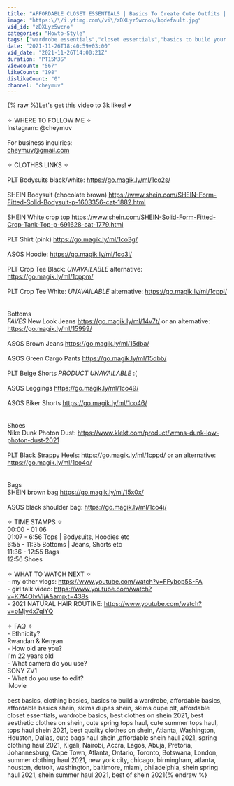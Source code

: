 ```yaml
---
title: "AFFORDABLE CLOSET ESSENTIALS | Basics To Create Cute Outfits | cheymuv"
image: "https:\/\/i.ytimg.com\/vi\/zDXLyz5wcno\/hqdefault.jpg"
vid_id: "zDXLyz5wcno"
categories: "Howto-Style"
tags: ["wardrobe essentials","closet essentials","basics to build your wardrobe"]
date: "2021-11-26T18:40:59+03:00"
vid_date: "2021-11-26T14:00:21Z"
duration: "PT15M3S"
viewcount: "567"
likeCount: "198"
dislikeCount: "0"
channel: "cheymuv"
---
```

{% raw %}Let's get this video to 3k likes! 💕<br /><br />✧ WHERE TO FOLLOW ME ✧<br />Instagram: @cheymuv<br /><br />For business inquiries:<br />cheymuv@gmail.com<br /><br />✧ CLOTHES LINKS ✧<br /><br />PLT Bodysuits black/white: <a rel="nofollow" target="blank" href="https://go.magik.ly/ml/1co2s/">https://go.magik.ly/ml/1co2s/</a><br /><br />SHEIN Bodysuit (chocolate brown) <a rel="nofollow" target="blank" href="https://www.shein.com/SHEIN-Form-Fitted-Solid-Bodysuit-p-1603356-cat-1882.html">https://www.shein.com/SHEIN-Form-Fitted-Solid-Bodysuit-p-1603356-cat-1882.html</a><br /><br />SHEIN White crop top <a rel="nofollow" target="blank" href="https://www.shein.com/SHEIN-Solid-Form-Fitted-Crop-Tank-Top-p-691628-cat-1779.html">https://www.shein.com/SHEIN-Solid-Form-Fitted-Crop-Tank-Top-p-691628-cat-1779.html</a><br /><br />PLT Shirt (pink) <a rel="nofollow" target="blank" href="https://go.magik.ly/ml/1co3g/">https://go.magik.ly/ml/1co3g/</a><br /><br />ASOS Hoodie: <a rel="nofollow" target="blank" href="https://go.magik.ly/ml/1co3i/">https://go.magik.ly/ml/1co3i/</a><br /><br />PLT Crop Tee Black: *UNAVAILABLE* alternative: <a rel="nofollow" target="blank" href="https://go.magik.ly/ml/1cppm/">https://go.magik.ly/ml/1cppm/</a><br /><br />PLT Crop Tee White: *UNAVAILABLE* alternative: <a rel="nofollow" target="blank" href="https://go.magik.ly/ml/1cppl/">https://go.magik.ly/ml/1cppl/</a><br /><br /><br />Bottoms<br />*FAVES* New Look Jeans <a rel="nofollow" target="blank" href="https://go.magik.ly/ml/14v7t/">https://go.magik.ly/ml/14v7t/</a> or an alternative: <a rel="nofollow" target="blank" href="https://go.magik.ly/ml/15999/">https://go.magik.ly/ml/15999/</a><br /><br />ASOS Brown Jeans <a rel="nofollow" target="blank" href="https://go.magik.ly/ml/15dba/">https://go.magik.ly/ml/15dba/</a><br /><br />ASOS Green Cargo Pants <a rel="nofollow" target="blank" href="https://go.magik.ly/ml/15dbb/">https://go.magik.ly/ml/15dbb/</a><br /><br />PLT Beige Shorts *PRODUCT UNAVAILABLE* :(<br /><br />ASOS Leggings <a rel="nofollow" target="blank" href="https://go.magik.ly/ml/1co49/">https://go.magik.ly/ml/1co49/</a><br /><br />ASOS Biker Shorts <a rel="nofollow" target="blank" href="https://go.magik.ly/ml/1co46/">https://go.magik.ly/ml/1co46/</a><br /><br /><br />Shoes<br />Nike Dunk Photon Dust: <a rel="nofollow" target="blank" href="https://www.klekt.com/product/wmns-dunk-low-photon-dust-2021">https://www.klekt.com/product/wmns-dunk-low-photon-dust-2021</a><br /><br />PLT Black Strappy Heels: <a rel="nofollow" target="blank" href="https://go.magik.ly/ml/1cppd/">https://go.magik.ly/ml/1cppd/</a> or an alternative: <a rel="nofollow" target="blank" href="https://go.magik.ly/ml/1co4o/">https://go.magik.ly/ml/1co4o/</a><br /><br /><br />Bags<br />SHEIN brown bag <a rel="nofollow" target="blank" href="https://go.magik.ly/ml/15x0x/">https://go.magik.ly/ml/15x0x/</a><br /><br />ASOS black shoulder bag: <a rel="nofollow" target="blank" href="https://go.magik.ly/ml/1co4j/">https://go.magik.ly/ml/1co4j/</a><br /><br />✧ TIME STAMPS ✧<br />00:00 - 01:06<br />01:07 - 6:56 Tops | Bodysuits, Hoodies etc<br />6:55 - 11:35 Bottoms | Jeans, Shorts etc<br />11:36 - 12:55 Bags <br />12:56 Shoes<br /><br />✧ WHAT TO WATCH NEXT ✧<br />- my other vlogs: <a rel="nofollow" target="blank" href="https://www.youtube.com/watch?v=FFybop5S-FA">https://www.youtube.com/watch?v=FFybop5S-FA</a><br />- girl talk video: <a rel="nofollow" target="blank" href="https://www.youtube.com/watch?v=K7f4OIvVIjA&amp;t=438s">https://www.youtube.com/watch?v=K7f4OIvVIjA&amp;t=438s</a><br />- 2021 NATURAL HAIR ROUTINE: <a rel="nofollow" target="blank" href="https://www.youtube.com/watch?v=oMjy4x7qIYQ">https://www.youtube.com/watch?v=oMjy4x7qIYQ</a><br /><br />✧ FAQ ✧<br />- Ethnicity?<br />Rwandan &amp; Kenyan<br />- How old are you?<br />I'm 22 years old<br />- What camera do you use?<br />SONY ZV1<br />- What do you use to edit?<br />iMovie<br /><br />best basics, clothing basics, basics to build a wardrobe, affordable basics, affordable basics shein, skims dupes shein, skims dupe plt, affordable closet essentials, wardrobe basics, best clothes on shein 2021, best aesthetic clothes on shein, cute spring tops haul, cute summer tops haul, tops haul shein 2021, best quality clothes on shein, Atlanta, Washington, Houston, Dallas, cute bags haul shein ,affordable shein haul 2021, spring clothing haul 2021, Kigali, Nairobi, Accra, Lagos, Abuja, Pretoria, Johannesburg, Cape Town, Atlanta, Ontario, Toronto, Botswana, London, summer clothing haul 2021, new york city, chicago, birmingham, atlanta, houston, detroit, washington, baltimore, miami, philadelphia, shein spring haul 2021, shein summer haul 2021, best of shein 2021{% endraw %}
